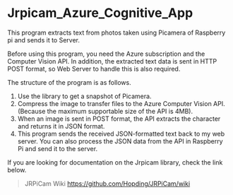 # Jrpicam_Azure_Cognitive_App

This program extracts text from photos taken using Picamera of Raspberry pi and sends it to Server.

Before using this program, you need the Azure subscription and the Computer Vision API.
In addition, the extracted text data is sent in HTTP POST format, so Web Server to handle this is also required.

The structure of the program is as follows.
1. Use the library to get a snapshot of Picamera.
2. Compress the image to transfer files to the Azure Computer Vision API.
(Because the maximum supportable size of the API is 4MB).
3. When an image is sent in POST format, the API extracts the character and returns it in JSON format.
4. This program sends the received JSON-formatted text back to my web server.
You can also process the JSON data from the API in Raspberry Pi and send it to the server.

If you are looking for documentation on the Jrpicam library, check the link below.

>JRPiCam Wiki https://github.com/Hopding/JRPiCam/wiki
